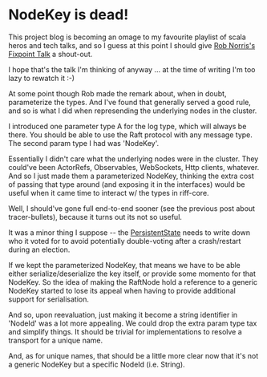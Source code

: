 # NodeKey is dead!

This project blog is becoming an omage to my favourite playlist of scala heros and tech talks, and so
I guess at this point I should give [Rob Norris's Fixpoint Talk](https://www.youtube.com/watch?v=7xSfLPD6tiQ) a shout-out.

I hope that's the talk I'm thinking of anyway ... at the time of writing I'm too lazy to rewatch it :-)

At some point though Rob made the remark about, when in doubt, parameterize the types. And I've found that generally served a good rule,
and so is what I did when represending the underlying nodes in the cluster.

I introduced one parameter type A for the log type, which will always be there. You should be able to use the Raft protocol
with any message type. The second param type I had was 'NodeKey'.

Essentially I didn't care what the underlying nodes were in the cluster. They could've been ActorRefs, Observables, WebSockets,
Http clients, whatever. And so I just made them a parameterized NodeKey, thinking the extra cost of passing that type around (and
exposing it in the interfaces) would be useful when it came time to interact w/ the types in riff-core.

Well, I should've gone full end-to-end sooner (see the previous post about tracer-bullets), because it turns out its not so useful.

It was a minor thing I suppose -- the [PersistentState](https://aaronp.github.io/riff/api/riffCoreCrossProject/riff/raft/node/PersistentState.html) needs
to write down who it voted for to avoid potentially double-voting after a crash/restart during an election.

If we kept the parameterized NodeKey, that means we have to be able either serialize/deserialize the key itself, or provide some
momento for that NodeKey. So the idea of making the RaftNode hold a reference to a generic NodeKey started to lose its appeal when
having to provide additional support for serialisation.

And so, upon reevaluation, just making it become a string identifier in 'NodeId' was a lot more appealing. We could drop the extra
param type tax and simplify things. It should be trivial for implementations to resolve a transport for a unique name.

And, as for unique names, that should be a little more clear now that it's not a generic NodeKey but a specific NodeId (i.e. String).
